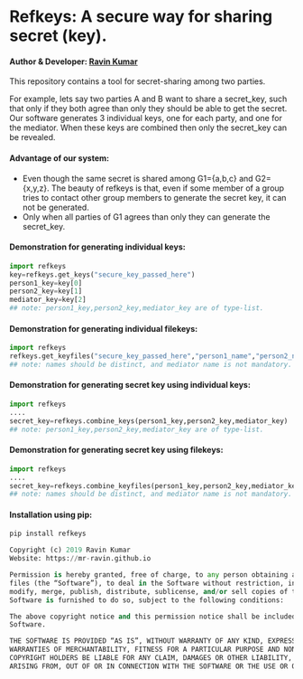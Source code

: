 # Refkeys: A secure way for sharing secret (key).
#### Author & Developer: [Ravin Kumar](https://mr-ravin.github.io)
This repository contains a tool for secret-sharing among two parties.

For example, lets say two parties A and B want to share a secret_key, such that only if they both agree than only they should be able to get the secret.
Our software generates 3 individual keys, one for each party, and one for the mediator. When these keys are combined then only the secret_key can be revealed.

#### Advantage of our system:
- Even though the same secret is shared among G1={a,b,c} and G2={x,y,z}. The beauty of refkeys is that, even if some member of a group tries to contact other group members to generate the secret key, it can not be generated.
- Only when all parties of G1 agrees than only they can generate the secret_key.

#### Demonstration for generating individual keys:
```python
import refkeys
key=refkeys.get_keys("secure_key_passed_here")
person1_key=key[0]
person2_key=key[1]
mediator_key=key[2]
## note: person1_key,person2_key,mediator_key are of type-list.
```

#### Demonstration for generating individual filekeys:
```python
import refkeys
refkeys.get_keyfiles("secure_key_passed_here","person1_name","person2_name","mediator_name",path="./")
## note: names should be distinct, and mediator name is not mandatory.
```



#### Demonstration for generating secret key using individual keys:
```python
import refkeys
....
secret_key=refkeys.combine_keys(person1_key,person2_key,mediator_key)
## note: person1_key,person2_key,mediator_key are of type-list.
```


#### Demonstration for generating secret key using filekeys:
```python
import refkeys
....
secret_key=refkeys.combine_keyfiles(person1_key,person2_key,mediator_key)
## note: names should be distinct, and mediator name is not mandatory.
```

#### Installation using pip:
```python
pip install refkeys
```

```python
Copyright (c) 2019 Ravin Kumar
Website: https://mr-ravin.github.io

Permission is hereby granted, free of charge, to any person obtaining a copy of this software and associated documentation 
files (the “Software”), to deal in the Software without restriction, including without limitation the rights to use, copy, 
modify, merge, publish, distribute, sublicense, and/or sell copies of the Software, and to permit persons to whom the 
Software is furnished to do so, subject to the following conditions:

The above copyright notice and this permission notice shall be included in all copies or substantial portions of the 
Software.

THE SOFTWARE IS PROVIDED “AS IS”, WITHOUT WARRANTY OF ANY KIND, EXPRESS OR IMPLIED, INCLUDING BUT NOT LIMITED TO THE 
WARRANTIES OF MERCHANTABILITY, FITNESS FOR A PARTICULAR PURPOSE AND NONINFRINGEMENT. IN NO EVENT SHALL THE AUTHORS OR 
COPYRIGHT HOLDERS BE LIABLE FOR ANY CLAIM, DAMAGES OR OTHER LIABILITY, WHETHER IN AN ACTION OF CONTRACT, TORT OR OTHERWISE, 
ARISING FROM, OUT OF OR IN CONNECTION WITH THE SOFTWARE OR THE USE OR OTHER DEALINGS IN THE SOFTWARE.
```
